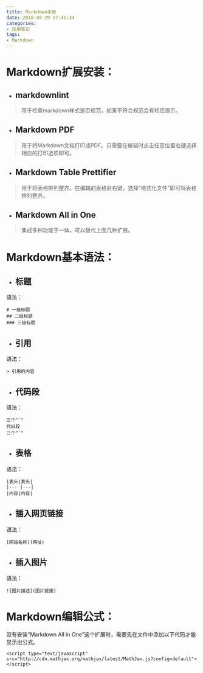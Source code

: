 ```yaml
---
title: Markdown手册
date: 2018-08-29 17:41:34
categories:
- 应用笔记
tags:
- Markdown
---
```


# Markdown扩展安装：

- ## markdownlint

> 用于检查markdown样式是否规范，如果不符合规范会有相应提示。

- ## Markdown PDF

> 用于将Markdown文档打印成PDF。只需要在编辑时点击任意位置右键选择相应的打印选项即可。

- ## Markdown Table Prettifier

> 用于将表格排列整齐。在编辑的表格处右键，选择“格式化文件”即可将表格排列整齐。

- ## Markdown All in One

> 集成多种功能于一体，可以替代上面几种扩展。

# Markdown基本语法：

- ## 标题

语法：
```
# 一级标题
## 二级标题
### 三级标题
```

- ## 引用

语法：
```
> 引用的内容
```

- ## 代码段

语法：
```
三个"`"
代码段
三个"`"
```

- ## 表格

语法：
```
|表头|表头|
|--- |---|
|内容|内容|
```

- ## 插入网页链接

语法：
```
[网站名称](网址)
```

- ## 插入图片
  
语法：
```
![图片描述](图片链接)
```

# Markdown编辑公式：

没有安装“Markdown All in One”这个扩展时，需要先在文件中添加以下代码才能显示出公式。
```
<script type="text/javascript" src="http://cdn.mathjax.org/mathjax/latest/MathJax.js?config=default"></script>
```
